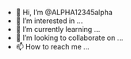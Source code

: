 - 👋 Hi, I’m @ALPHA12345alpha
- 👀 I’m interested in ...
- 🌱 I’m currently learning ...
- 💞️ I’m looking to collaborate on ...
- 📫 How to reach me ...

<!---
ALPHA12345alpha/ALPHA12345alpha is a ✨ special ✨ repository because its `README.md` (this file) appears on your GitHub profile.
You can click the Preview link to take a look at your changes.
--->
